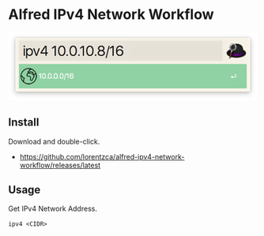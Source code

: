 # Alfred IPv4 Network Workflow

![](./screenshot.png)

## Install

Download and double-click.

- https://github.com/lorentzca/alfred-ipv4-network-workflow/releases/latest

## Usage

Get IPv4 Network Address.

```
ipv4 <CIDR>
```